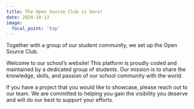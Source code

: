 ```yaml
---
title: The Open Source Club is here!
date: 2024-10-13
image:
  focal_point: 'top'
---
```


Together with a group of our student community, we set up the Open Source Club.

<!--more-->

Welcome to our school’s website! This platform is proudly coded and maintained by a dedicated group of students. Our mission is to share the knowledge, skills, and passion of our school community with the world.

If you have a project that you would like to showcase, please reach out to our team. We are committed to helping you gain the visibility you deserve and will do our best to support your efforts.